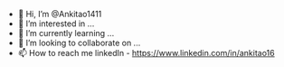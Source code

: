 - 👋 Hi, I’m @Ankitao1411
- 👀 I’m interested in ...
- 🌱 I’m currently learning ...
- 💞️ I’m looking to collaborate on ...
- 📫 How to reach me linkedIn - https://www.linkedin.com/in/ankitao16

<!---
Ankitao1411/Ankitao1411 is a ✨ special ✨ repository because its `README.md` (this file) appears on your GitHub profile.
You can click the Preview link to take a look at your changes.
--->
